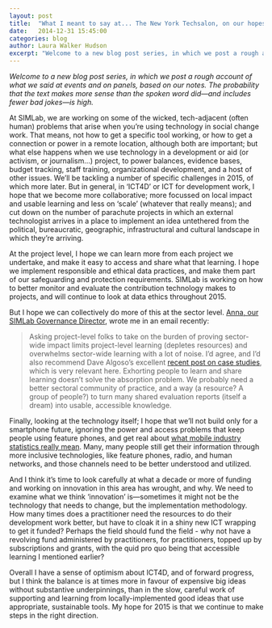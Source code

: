 ```yaml
---
layout: post
title:  "What I meant to say at... The New York Techsalon, on our hopes and fears for 2015!"
date:   2014-12-31 15:45:00
categories: blog
author: Laura Walker Hudson
excerpt: "Welcome to a new blog post series, in which we post a rough account of what we said at events and on panels, based on our notes. The probability that the text makes more sense than the spoken word did&mdash;and includes fewer bad jokes&mdash;is high."
---
```

*Welcome to a new blog post series, in which we post a rough account of what we said at events and on panels, based on our notes. The probability that the text makes more sense than the spoken word did&mdash;and includes fewer bad jokes&mdash;is high.*

At SIMLab, we are working on some of the wicked, tech-adjacent (often human) problems that arise when you’re using technology in social change work. That means, not how to get a specific tool working, or how to get a connection or power in a remote location, although both are important; but what else happens when we use technology in a development or aid (or activism, or journalism...) project, to power balances, evidence bases, budget tracking, staff training, organizational development, and a host of other issues. We’ll be tackling a number of specific challenges in 2015, of which more later. But in general, in ‘ICT4D’ or ICT for development work, I hope that we become more collaborative; more focussed on local impact and usable learning and less on ‘scale’ (whatever that really means); and cut down on the number of parachute projects in which an external technologist arrives in a place to implement an idea untethered from the political, bureaucratic, geographic, infrastructural and cultural landscape in which they’re arriving.

At the project level, I hope we can learn more from each project we undertake, and make it easy to access and share what that learning. I hope we implement responsible and ethical data practices, and make them part of our safeguarding and protection requirements. SIMLab is working on how to better monitor and evaluate the contribution technology makes to projects, and will continue to look at data ethics throughout 2015.

But I hope we can collectively do more of this at the sector level. [Anna, our SIMLab Governance Director](http://simlab.org/team#anna), wrote me in an email recently:
>Asking project-level folks to take on the burden of proving sector-wide impact limits project-level learning (depletes resources) and overwhelms sector-wide learning with a lot of noise.
I’d agree, and I’d also recommend Dave Algoso’s excellent [recent post on case studies](http://algoso.org/2014/12/16/case-studies-as-a-tool-for-sector-learning/), which is very relevant here. Exhorting people to learn and share learning doesn’t solve the absorption problem. We probably need a better sectoral community of practice, and a way (a resource? A group of people?) to turn many shared evaluation reports (itself a dream) into usable, accessible knowledge.

Finally, looking at the technology itself; I hope that we’ll not build only for a smartphone future, ignoring the power and access problems that keep people using feature phones, and get real about [what mobile industry statistics really mean](https://gsmaintelligence.com/analysis/2014/05/measuring-mobile-penetration/430/). Many, many people still get their information through more inclusive technologies, like feature phones, radio, and human networks, and those channels need to be better understood and utilized.

And I think it’s time to look carefully at what a decade or more of funding and working on innovation in this area has wrought, and why. We need to examine what we think ‘innovation’ is&mdash;sometimes it might not be the technology that needs to change, but the implementation methodology. How many times does a practitioner need the resources to do their development work better, but have to cloak it in a shiny new ICT wrapping to get it funded? Perhaps the field should fund the field - why not have a revolving fund administered by practitioners, for practitioners, topped up by subscriptions and grants, with the quid pro quo being that accessible learning I mentioned earlier?

Overall I have a sense of optimism about ICT4D, and of forward progress, but I think the balance is at times more in favour of expensive big ideas without substantive underpinnings, than in the slow, careful work of supporting and learning from locally-implemented good ideas that use appropriate, sustainable tools. My hope for 2015 is that we continue to make steps in the right direction.